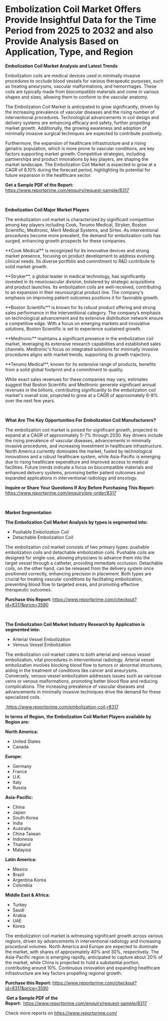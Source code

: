 <p><h1>Embolization Coil Market Offers Provide Insightful Data for the Time Period from 2025 to 2032 and also Provide Analysis Based on Application, Type, and Region</h1></p><p><strong>Embolization Coil Market Analysis and Latest Trends</strong></p>
<p><p>Embolization coils are medical devices used in minimally invasive procedures to occlude blood vessels for various therapeutic purposes, such as treating aneurysms, vascular malformations, and hemorrhages. These coils are typically made from biocompatible materials and come in various shapes and sizes, allowing them to conform to the vascular anatomy.</p><p>The Embolization Coil Market is anticipated to grow significantly, driven by the increasing prevalence of vascular diseases and the rising number of interventional procedures. Technological advancements in coil design and delivery systems are enhancing efficacy and safety, further propelling market growth. Additionally, the growing awareness and adoption of minimally invasive surgical techniques are expected to contribute positively.</p><p>Furthermore, the expansion of healthcare infrastructure and a rising geriatric population, which is more prone to vascular conditions, are key factors supporting market growth. Competitive strategies, including partnerships and product innovations by key players, are shaping the market landscape. The Embolization Coil Market is expected to grow at a CAGR of 6.10% during the forecast period, highlighting its potential for future expansion in the healthcare sector.</p></p>
<p><strong>Get a Sample PDF of the Report:&nbsp;</strong> <a href="https://www.reportprime.com/enquiry/request-sample/8317?utm_campaign=3357&utm_medium=2&utm_source=Github&utm_content=ia&utm_term=19032025&utm_id=embolization-coil">https://www.reportprime.com/enquiry/request-sample/8317</a></p>
<p>&nbsp;</p>
<p><strong>Embolization Coil Major Market Players</strong></p>
<p><p>The embolization coil market is characterized by significant competition among key players including Cook, Terumo Medical, Stryker, Boston Scientific, Medtronic, Merit Medical Systems, and Sirtex. As interventional procedures become more prevalent, the demand for embolization coils has surged, enhancing growth prospects for these companies.</p><p>**Cook Medical** is recognized for its innovative devices and strong market presence, focusing on product development to address evolving clinical needs. Its diverse portfolio and commitment to R&D contribute to solid market growth.</p><p>**Stryker**, a global leader in medical technology, has significantly invested in its neurovascular division, bolstered by strategic acquisitions and product launches. Its embolization coils are well-received, contributing to an expansion in their neurosurgical product line. The company's emphasis on improving patient outcomes positions it for favorable growth.</p><p>**Boston Scientific** is known for its robust product offering and strong sales performance in the interventional category. The company’s emphasis on technological advancement and its extensive distribution network ensure a competitive edge. With a focus on emerging markets and innovative solutions, Boston Scientific is set to experience sustained growth.</p><p>**Medtronic** maintains a significant presence in the embolization coil market, leveraging its extensive research capabilities and established sales channels. Medtronic's focus on integrated solutions for minimally invasive procedures aligns with market trends, supporting its growth trajectory.</p><p>**Terumo Medical**, known for its extensive range of products, benefits from a solid global footprint and a commitment to quality. </p><p>While exact sales revenues for these companies may vary, estimates suggest that Boston Scientific and Medtronic generate significant annual revenues in the billions, contributing significantly to the embolization coil market's overall size, projected to grow at a CAGR of approximately 6-8% over the next few years.</p></p>
<p>&nbsp;</p>
<p><strong>What Are The Key Opportunities For Embolization Coil Manufacturers?</strong></p>
<p><p>The embolization coil market is poised for significant growth, projected to expand at a CAGR of approximately 5-7% through 2030. Key drivers include the rising prevalence of vascular diseases, advancements in minimally invasive procedures, and increasing investment in healthcare infrastructure. North America currently dominates the market, fueled by technological innovations and a robust healthcare system, while Asia-Pacific is emerging due to rising healthcare expenditure and improved access to medical facilities. Future trends indicate a focus on biocompatible materials and enhanced delivery systems, promising better patient outcomes and expanded applications in interventional radiology and oncology.</p></p>
<p><strong>Inquire or Share Your Questions If Any Before Purchasing This Report:</strong> <a href="https://www.reportprime.com/enquiry/pre-order/8317?utm_campaign=3357&utm_medium=2&utm_source=Github&utm_content=ia&utm_term=19032025&utm_id=embolization-coil">https://www.reportprime.com/enquiry/pre-order/8317</a></p>
<p>&nbsp;</p>
<p><strong>Market Segmentation</strong></p>
<p><strong>The Embolization Coil Market Analysis by types is segmented into:</strong></p>
<p><ul><li>Pushable Embolization Coil</li><li>Detachable Embolization Coil</li></ul></p>
<p><p>The embolization coil market consists of two primary types: pushable embolization coils and detachable embolization coils. Pushable coils are designed for single-use, allowing physicians to advance them into the target vessel through a catheter, providing immediate occlusion. Detachable coils, on the other hand, can be released from the delivery system once positioned correctly, enhancing precision in placement. Both types are crucial for treating vascular conditions by facilitating embolization, preventing blood flow to targeted areas, and promoting effective therapeutic outcomes.</p></p>
<p><strong>Purchase this Report:&nbsp;</strong><a href="https://www.reportprime.com/checkout?id=8317&price=3590&utm_campaign=3357&utm_medium=2&utm_source=Github&utm_content=ia&utm_term=19032025&utm_id=embolization-coil">https://www.reportprime.com/checkout?id=8317&price=3590</a></p>
<p>&nbsp;</p>
<p><strong>The Embolization Coil Market Industry Research by Application is segmented into:</strong></p>
<p><ul><li>Arterial Vessel Embolization</li><li>Venous Vessel Embolization</li></ul></p>
<p><p>The embolization coil market caters to both arterial and venous vessel embolization, vital procedures in interventional radiology. Arterial vessel embolization involves blocking blood flow to tumors or abnormal structures, aiding in the treatment of conditions like cancer and aneurysms. Conversely, venous vessel embolization addresses issues such as varicose veins or venous malformations, promoting better blood flow and reducing complications. The increasing prevalence of vascular diseases and advancements in minimally invasive techniques drive the demand for these specialized coils.</p></p>
<p><a href="https://www.reportprime.com/embolization-coil-r8317?utm_campaign=3357&utm_medium=2&utm_source=Github&utm_content=ia&utm_term=19032025&utm_id=embolization-coil">&nbsp;https://www.reportprime.com/embolization-coil-r8317</a></p>
<p><strong>In terms of Region, the Embolization Coil Market Players available by Region are:</strong></p>
<p>
    <p> <strong> North America: </strong>
        <ul>
            <li>United States</li>
            <li>Canada</li>
        </ul>
        </p> 
    <p> <strong> Europe: </strong>
        <ul>
            <li>Germany</li>
            <li>France</li>
            <li>U.K.</li>
            <li>Italy</li>
            <li>Russia</li>
        </ul>
        </p> 
    <p> <strong> Asia-Pacific: </strong>
        <ul>
            <li>China</li>
            <li>Japan</li>
            <li>South Korea</li>
            <li>India</li>
            <li>Australia</li>
            <li>China Taiwan</li>
            <li>Indonesia</li>
            <li>Thailand</li>
            <li>Malaysia</li>
        </ul>
        </p> 
    <p> <strong> Latin America: </strong>
        <ul>
            <li>Mexico</li>
            <li>Brazil</li>
            <li>Argentina Korea</li>
            <li>Colombia</li>
        </ul>
        </p> 
    <p> <strong> Middle East & Africa: </strong>
        <ul>
            <li>Turkey</li>
            <li>Saudi</li>
            <li>Arabia</li>
            <li>UAE</li>
            <li>Korea</li>
        </ul>
    </p>
    </p>
<p><p>The embolization coil market is witnessing significant growth across various regions, driven by advancements in interventional radiology and increasing procedural volumes. North America and Europe are expected to dominate the market, with shares of approximately 40% and 30%, respectively. The Asia-Pacific region is emerging rapidly, anticipated to capture about 20% of the market, while China is projected to hold a substantial portion, contributing around 10%. Continuous innovation and expanding healthcare infrastructure are key factors propelling regional growth.</p></p>
<p><strong>Purchase this Report: </strong><a href="https://www.reportprime.com/checkout?id=8317&price=3590&utm_campaign=3357&utm_medium=2&utm_source=Github&utm_content=ia&utm_term=19032025&utm_id=embolization-coil">https://www.reportprime.com/checkout?id=8317&price=3590</a></p>
<p>&nbsp;<strong>Get a Sample PDF of the Report:&nbsp;&nbsp;</strong><a href="https://www.reportprime.com/enquiry/request-sample/8317?utm_campaign=3357&utm_medium=2&utm_source=Github&utm_content=ia&utm_term=19032025&utm_id=embolization-coil">https://www.reportprime.com/enquiry/request-sample/8317</a></p>
<p><strong></strong></p>
<p>Check more reports on <a href="https://www.reportprime.com/?utm_campaign=3357&utm_medium=2&utm_source=Github&utm_content=ia&utm_term=19032025&utm_id=embolization-coil">https://www.reportprime.com/</a></p>